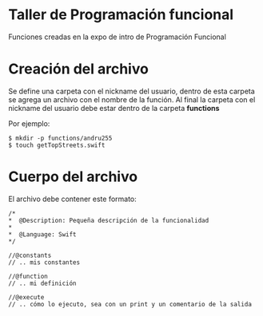 # Taller de Programación funcional

Funciones creadas en la expo de intro de Programación Funcional


# Creación del archivo

Se define una carpeta con el nickname del usuario, dentro de esta carpeta se agrega un archivo con el nombre de la función.
Al final la carpeta con el nickname del usuario debe estar dentro de la carpeta **functions**

Por ejemplo:

```
$ mkdir -p functions/andru255
$ touch getTopStreets.swift

```

# Cuerpo del archivo

El archivo debe contener este formato:

```
/*
*  @Description: Pequeña descripción de la funcionalidad
*  
*  @Language: Swift
*/

//@constants
// .. mis constantes

//@function
// .. mi definición 

//@execute
// .. cómo lo ejecuto, sea con un print y un comentario de la salida

```
